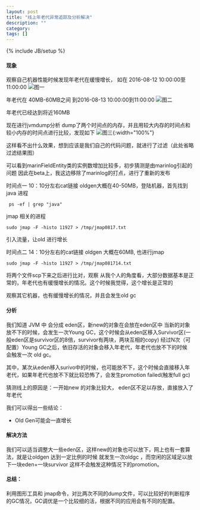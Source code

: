 ```yaml
---
layout: post
title: "线上年老代异常追踪及分析解决"
description: ""
category:
tags: []
---
```

{% include JB/setup %}

#### 现象
观察自己机器性能时候发现年老代在缓慢增长，
如在 2016-08-12 10:00:00至11:00:00
![图一](http://7xs9oq.com1.z0.glb.clouddn.com/ssimage2016-8-16%2011-38-2.png)


年老代在 40MB-60MB之间
到2016-08-13 10:00:00到11:00:00
![图二](http://7xs9oq.com1.z0.glb.clouddn.com/ssimage2016-8-16%2011-39-17.png)

年老代已经达到将近160MB

现在进行jvmdump分析
dump了两个时间点的内存，并且用较大内存的时间点和较小内存的时间点进行比较，发现如下
 ![图三](http://7xs9oq.com1.z0.glb.clouddn.com/ssimage2016-8-16%2011-50-46.png){:width="100%"}

这样看不出什么效果，想到应该是我们自己的代码问题，就进行了过滤（此处省略过滤结果图）

可以看到marinFieldEntity类的实例数增加比较多，初步猜测是由marinlog引起的问题
因此在beta上，我这边移除了marinlog的打点，进行了重新的发布


时间点一  10：10分左右cat链接 oldgen大概在40-50MB，登陆机器，首先找到 java 进程

```shell
 ps -ef | grep "java"
```

jmap 相关的进程

```shell
sudo jmap -F -histo 11927 > /tmp/jmap0817.txt
```

引入流量，让old 进行增长

时间点二 14：10分左右的cat链接 oldgen 大概在60MB, 也进行jmap

```shell
sudo jmap -F -histo 11927 > /tmp/jmap081714.txt
```

将两个文件scp下来之后进行比对，观察
从我个人的角度看，大部分数据基本是正常的，年老代也有缓慢增长的情况。这个时候我觉得，这个增长是正常的

观察其它机器，也有缓慢增长的情况，并且会发生old gc

#### 分析
我们知道 JVM 中 会分成 eden区，新new的对象在会放在eden区中
当新的对象放不下的时候，会发生一次Young GC，这个时候会从eden区移入Survivor区(一般eden区是survivor区的8倍，survivor有两块，两块互相的copy)
经过N次（可配置）Young GC之后，依旧存活的对象会移入年老代，年老代也放不下的时候 会触发一次 old gc。

其中，某次从eden移入surivo中的时候，也可能放不下，这个时候会直接移入年老代，如果年老代也放不下就比较恐怖了，会发生promotion failed(触发full gc)

猜测线上的原因是：一开始new 的对象比较大， eden区不足以存放，直接放入了年老代

我们可以得出一些结论：

* Old Gen可能会一直增长

#### 解决方法

我们可以适当调整大一些eden区，这样new的对象也可以放下，网上也有一套算法，就是让oldgen 达到一定比例的时候 就发生一次oldgc ，而空闲的区域足以放下一块eden+一块survivor 这样不会触发这种情况下的promotion。

#### 总结：
利用图形工具和  jmap命令，对比两次不同的dump文件，可以比较好的判断程序的GC情况，GC调优是一个比较细的活，根据不同的应用会有不同的配置。
